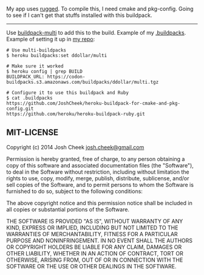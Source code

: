 My app uses [rugged](http://rubygems.org/gems/rugged).
To compile this, I need cmake and pkg-config.
Going to see if I can't get that stuffs installed with this buildpack.

---

Use [buildpack-multi](https://github.com/ddollar/heroku-buildpack-multi)
to add this to the build.
Example of my [.buildpacks](https://github.com/JoshCheek/miniature-octo-ironman/blob/8d5cc7396a7fae3777387be921c6594c6bd4b5d5/.buildpacks).
Example of setting it up in [my repo](https://github.com/JoshCheek/miniature-octo-ironman/):

```
# Use multi-buildpacks
$ heroku buildpacks:set ddollar/multi

# Make sure it worked
$ heroku config | grep BUILD
BUILDPACK_URL: https://codon-buildpacks.s3.amazonaws.com/buildpacks/ddollar/multi.tgz

# Configure it to use this buildpack and Ruby
$ cat .buildpacks
https://github.com/JoshCheek/heroku-buildpack-for-cmake-and-pkg-config.git
https://github.com/heroku/heroku-buildpack-ruby.git
```



MIT-LICENSE
-----------

Copyright (c) 2014 Josh Cheek <josh.cheek@gmail.com>

Permission is hereby granted, free of charge, to any person obtaining a copy
of this software and associated documentation files (the "Software"), to deal
in the Software without restriction, including without limitation the rights
to use, copy, modify, merge, publish, distribute, sublicense, and/or sell
copies of the Software, and to permit persons to whom the Software is
furnished to do so, subject to the following conditions:

The above copyright notice and this permission notice shall be included in
all copies or substantial portions of the Software.

THE SOFTWARE IS PROVIDED "AS IS", WITHOUT WARRANTY OF ANY KIND, EXPRESS OR
IMPLIED, INCLUDING BUT NOT LIMITED TO THE WARRANTIES OF MERCHANTABILITY,
FITNESS FOR A PARTICULAR PURPOSE AND NONINFRINGEMENT. IN NO EVENT SHALL THE
AUTHORS OR COPYRIGHT HOLDERS BE LIABLE FOR ANY CLAIM, DAMAGES OR OTHER
LIABILITY, WHETHER IN AN ACTION OF CONTRACT, TORT OR OTHERWISE, ARISING FROM,
OUT OF OR IN CONNECTION WITH THE SOFTWARE OR THE USE OR OTHER DEALINGS IN
THE SOFTWARE.
